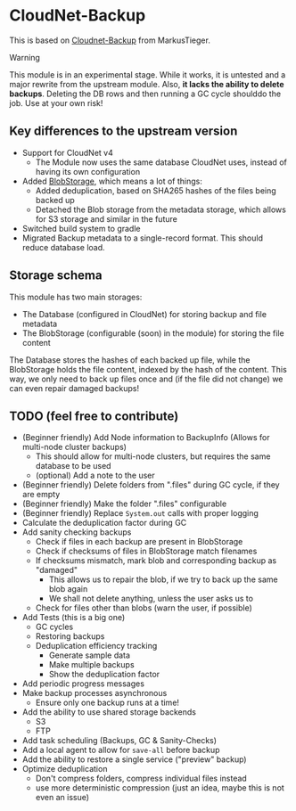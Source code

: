 # CloudNet-Backup

This is based on [Cloudnet-Backup](https://github.com/MarkusTieger/Cloudnet-Backup) from MarkusTieger.

> [!WARNING]
> This module is in an experimental stage.
> While it works, it is untested and a major rewrite from the upstream module.
> Also, **it lacks the ability to delete backups**.
> Deleting the DB rows and then running a GC cycle shoulddo the job.
> Use at your own risk!

## Key differences to the upstream version

- Support for CloudNet v4
  - The Module now uses the same database CloudNet uses, instead of having its own configuration
- Added [BlobStorage](src/main/java/dev/ein/cloudnet/module/backup/data/BlobStorage.java), which means a lot of things:
  - Added deduplication, based on SHA265 hashes of the files being backed up
  - Detached the Blob storage from the metadata storage, which allows for S3 storage and similar in the future
- Switched build system to gradle
- Migrated Backup metadata to a single-record format. This should reduce database load.

## Storage schema

This module has two main storages:
- The Database (configured in CloudNet) for storing backup and file metadata
- The BlobStorage (configurable (soon) in the module) for storing the file content

The Database stores the hashes of each backed up file, while the BlobStorage holds the file content,
indexed by the hash of the content.
This way, we only need to back up files once and (if the file did not change) we can even repair damaged backups!

## TODO (feel free to contribute)
- (Beginner friendly) Add Node information to BackupInfo (Allows for multi-node cluster backups)
  - This should allow for multi-node clusters, but requires the same database to be used
  - (optional) Add a note to the user  
- (Beginner friendly) Delete folders from ".files" during GC cycle, if they are empty
- (Beginner friendly) Make the folder ".files" configurable
- (Beginner friendly) Replace ``System.out`` calls with proper logging
- Calculate the deduplication factor during GC
- Add sanity checking backups
  - Check if files in each backup are present in BlobStorage
  - Check if checksums of files in BlobStorage match filenames
  - If checksums mismatch, mark blob and corresponding backup as "damaged"
    - This allows us to repair the blob, if we try to back up the same blob again
    - We shall not delete anything, unless the user asks us to
  - Check for files other than blobs (warn the user, if possible)
- Add Tests (this is a big one)
  - GC cycles
  - Restoring backups
  - Deduplication efficiency tracking
    - Generate sample data
    - Make multiple backups
    - Show the deduplication factor
- Add periodic progress messages
- Make backup processes asynchronous
  - Ensure only one backup runs at a time!
- Add the ability to use shared storage backends
  - S3
  - FTP
- Add task scheduling (Backups, GC & Sanity-Checks)
- Add a local agent to allow for `save-all` before backup
- Add the ability to restore a single service ("preview" backup)
- Optimize deduplication
  - Don't compress folders, compress individual files instead
  - use more deterministic compression (just an idea, maybe this is not even an issue)
